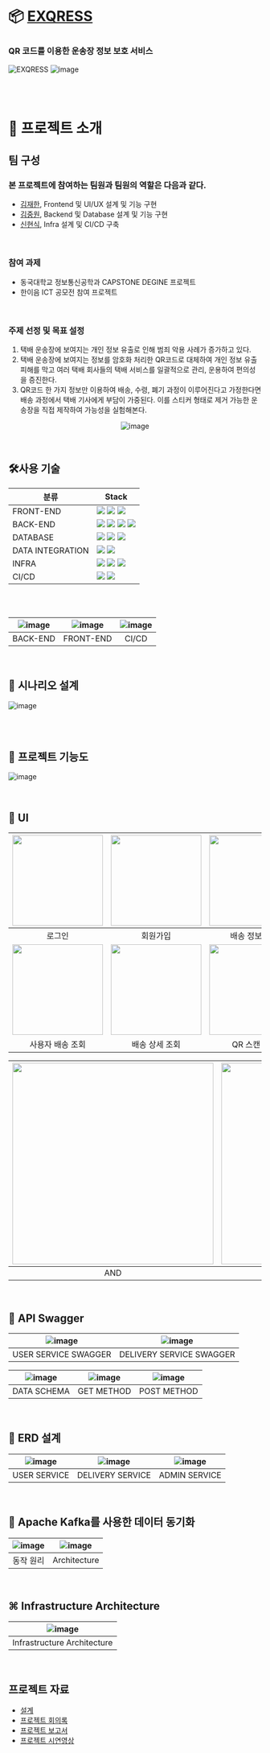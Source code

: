 <h1> 
  
📦 [EXQRESS](https://exqress.webflow.io/) 
<h3> QR 코드를 이용한 운송장 정보 보호 서비스 </h3> 
</h1>
  
  
![EXQRESS](https://github.com/jw0293/exqress-admin-service/assets/80098469/fb8676ea-9b20-43dc-a419-3959932b84b0)
![image](https://github.com/jw0293/exqress-admin-service/assets/80098469/f7a4b777-253a-4d3e-b2b3-6cab0683f221)

</br> </br>

<h1>🧱 프로젝트 소개</h1>

<h2>팀 구성</h2>

<h3>본 프로젝트에 참여하는 팀원과 팀원의 역할은 다음과 같다.</h3>

* [김재한](https://github.com/kim-limit), Frontend 및 UI/UX 설계 및 기능 구현
* [김중원](https://github.com/jw0293), Backend 및 Database 설계 및 기능 구현
* [신현식](https://github.com/hsshin0602), Infra 설계 및 CI/CD 구축

</br> 
<h3>참여 과제</h3>

* 동국대학교 정보통신공학과 CAPSTONE DEGINE 프로젝트
* 한이음 ICT 공모전 참여 프로젝트

</br> 
<h3>주제 선정 및 목표 설정</h3>

1. 택배 운송장에 보여지는 개인 정보 유출로 인해 범죄 악용 사례가 증가하고 있다.
2. 택배 운송장에 보여지는 정보를 암호화 처리한 QR코드로 대체하여 개인 정보 유출 피해를 막고 여러 택배 회사들의 택배 서비스를 일괄적으로 관리, 운용하여 편의성을 증진한다.
3. QR코드 한 가지 정보만 이용하여 배송, 수령, 폐기 과정이 이루어진다고 가정한다면 배송 과정에서 택배 기사에게 부담이 가중된다. 이를 스티커 형태로 제거 가능한 운송장을 직접 제작하여 가능성을 실험해본다.


<div align='center'> 
  
  ![image](https://github.com/jw0293/exqress-admin-service/assets/80098469/fa98230a-5f80-4a3c-a7f7-54ac02d23073) 
</div>
</br> 

<h2>🛠사용 기술</h2>

|분류|Stack|
|---|-------------|
|FRONT-END| <img src="https://img.shields.io/badge/Typescript-3178C6?style=for-the-badge&logo=Typescript&logoColor=white"> <img src="https://img.shields.io/badge/React-61DAFB?style=for-the-badge&logo=React&logoColor=white"> <img src="https://img.shields.io/badge/PWA-5A0FC8?style=for-the-badge&logo=PWA&logoColor=white"> |
|BACK-END| <img src="https://img.shields.io/badge/java-007396?style=for-the-badge&logo=java&logoColor=white"> <img src="https://img.shields.io/badge/Spring Boot-6DB36F?style=for-the-badge&logo=Spring Boot&logoColor=white"> <img src="https://img.shields.io/badge/Spring Security-6DB33F?style=for-the-badge&logo=Spring Security&logoColor=white"> <img src="https://img.shields.io/badge/junit5-25A162?style=for-the-badge&logo=junit5&logoColor=white">|
|DATABASE|<img src="https://img.shields.io/badge/mysql-4479A1?style=for-the-badge&logo=mysql&logoColor=white"> <img src="https://img.shields.io/badge/Redis-DC382D?style=for-the-badge&logo=Redis&logoColor=white"> <img src="https://img.shields.io/badge/Amazon RDS-527FFF?style=for-the-badge&logo=Amazon RDS&logoColor=white"> |
|DATA INTEGRATION|<img src="https://img.shields.io/badge/RabbitMQ-FF6600?style=for-the-badge&logo=RabbitMQ&logoColor=white"> <img src="https://img.shields.io/badge/Apache Kafka-231F20?style=for-the-badge&logo=Apache Kafka&logoColor=white"> |
|INFRA|<img src="https://img.shields.io/badge/Amazon EKS-FF9900?style=for-the-badge&logo=Amazon EKS&logoColor=blue"> <img src="https://img.shields.io/badge/Docker-2496ED?style=for-the-badge&logo=Docker&logoColor=blue"> <img src="https://img.shields.io/badge/Kubernetes-326CE5?style=for-the-badge&logo=Kubernetes&logoColor=blue">|
|CI/CD|<img src="https://img.shields.io/badge/Github Actions-2088FF?style=for-the-badge&logo=Github Actions&logoColor=blue"> <img src="https://img.shields.io/badge/NGINX-009639?style=for-the-badge&logo=NGINX&logoColor=blue">|

</br> </br>

| ![image](https://github.com/jw0293/exqress-admin-service/assets/80098469/0445d2bb-ad91-4c88-a883-50203ddc6b3d) | ![image](https://github.com/jw0293/exqress-admin-service/assets/80098469/a4a42c87-92f3-46c8-997f-464aa3731a6c) | ![image](https://github.com/jw0293/exqress-admin-service/assets/80098469/d947646d-427f-4d26-9358-f8ca02d4d1cc) |
| :------------------------------------------------------------------------------------------------------------: | :------------------------------------------------------------------------------------------------------------: | :------------------------------------------------------------------------------------------------------------: |  
|                                               BACK-END                                                    |                                                FRONT-END                                                     |                                            CI/CD                                          



</br>
<h2>📖 시나리오 설계</h2>

![image](https://github.com/jw0293/exqress-admin-service/assets/80098469/5067b852-e10b-4554-9940-7a0571a60ed5)

</br> </br>

<h2>📱 프로젝트 기능도</h2>

![image](https://github.com/jw0293/exqress-admin-service/assets/80098469/bfaaf19c-8696-42f3-838d-867674214d60)


</br>
<h2>👀 UI</h2>


| <img src="https://github.com/DGU2023xcapstone-parcel/exqress-frontend/assets/101790391/9147f4d4-4bc5-4b75-aa1f-1722cd1b3c72" width=180> | <img src="https://github.com/DGU2023xcapstone-parcel/exqress-frontend/assets/101790391/7217029f-382f-498e-921b-0bdb370d952d" width=180> |   <img src="https://github.com/DGU2023xcapstone-parcel/exqress-frontend/assets/101790391/19fe163c-12e9-4b74-be75-ceac9d86bba5" width=180>   | <img src="https://github.com/DGU2023xcapstone-parcel/exqress-frontend/assets/101790391/a2a910ba-c78d-48f8-b3a9-5c3ec9d9cdf3" width=180> |
| :-------------------------------------------------------------------------------------------------------------------------------------: | :-------------------------------------------------------------------------------------------------------------------------------------: | :-----------------------------------------------------------------------------------------------------------------------------------------: | :-------------------------------------------------------------------------------------------------------------------------------------: |
|                                                                 로그인                                                                  |                                                                회원가입                                                                 |                                                               배송 정보 확인                                                                |                                                                 QR 스캔                                                                 |
| <img src="https://github.com/DGU2023xcapstone-parcel/exqress-frontend/assets/101790391/3ae41ba5-e7ca-43e8-ba76-0546c2fbd932" width=180> | <img src="https://github.com/DGU2023xcapstone-parcel/exqress-frontend/assets/101790391/7c9d27cf-e0a6-42eb-8815-8f23101e1e94" width=180> | <img src="https://github.com/DGU2023xcapstone-parcel/exqress-frontend/assets/101790391/0b337744-6c67-47b6-b4e7-5422a005014a" width="180" /> | <img src="https://github.com/DGU2023xcapstone-parcel/exqress-frontend/assets/101790391/cf82020f-aa47-44ec-8f07-5c48b36be367" width=180> |
|                                                            사용자 배송 조회                                                             |                                                             배송 상세 조회                                                              |                                                                QR 스캔 결과                                                                 |                                                              QR 스캔 실패                                                               |

| <img src="https://github.com/DGU2023xcapstone-parcel/exqress-frontend/assets/101790391/42218c8a-9073-48f6-bb67-964477a832b3" width=400> | <img src="https://github.com/DGU2023xcapstone-parcel/exqress-frontend/assets/101790391/7bd11a43-835e-4044-bbed-cd415a956fb9" width=400> |
| :-------------------------------------------------------------------------------------------------------------------------------------: | :-------------------------------------------------------------------------------------------------------------------------------------: |
|                                                                   AND                                                                   |                                                                   IOS                                                                   |


</br>
<h2>📜 API Swagger</h2>

<div aligen='center'>

| ![image](https://github.com/jw0293/exqress-admin-service/assets/80098469/949057d4-b97a-4fba-811f-4a671eb26a89) | ![image](https://github.com/jw0293/exqress-admin-service/assets/80098469/6ad5eff0-db7c-4275-a2e1-93ad6c152ac0) |
| :------------------------------------------------------------------------------------------------------------: | :------------------------------------------------------------------------------------------------------------: |
|                                            USER SERVICE SWAGGER                                                |                                           DELIVERY SERVICE SWAGGER                                             |

| ![image](https://github.com/jw0293/exqress-admin-service/assets/80098469/a1750a7b-c623-4f77-a226-57e30813f6a9) | ![image](https://github.com/jw0293/exqress-admin-service/assets/80098469/d61d4bf2-9838-4665-8c0d-b6b5c35225f0) | ![image](https://github.com/jw0293/exqress-admin-service/assets/80098469/d04e92a7-d9d2-4277-89d0-bb5d9d7bca49) |
| :------------------------------------------------------------------------------------------------------------: | :------------------------------------------------------------------------------------------------------------: | :------------------------------------------------------------------------------------------------------------: |  
|                                               DATA SCHEMA                                                      |                                                GET METHOD                                                      |                                             POST METHOD                                           


</div>



</br>
<h2>💽 ERD 설계</h2>

|![image](https://github.com/jw0293/exqress-admin-service/assets/80098469/38cbdc47-e504-4a80-9630-1b5597f8d9c9) | ![image](https://github.com/jw0293/exqress-admin-service/assets/80098469/e43780b7-28bc-41a9-8e37-1b46f116d35c) | ![image](https://github.com/jw0293/exqress-admin-service/assets/80098469/37eeed98-a6a4-4c15-9c50-ce6f3fc6c660) |
| :-----------------------------------------------------------------------------------------------------------: | :------------------------------------------------------------------------------------------------------------: | :------------------------------------------------------------------------------------------------------------: |
|                                           USER SERVICE                                                        |                                                  DELIVERY SERVICE                                              |                                                      ADMIN SERVICE                                             |  

</br>
<h2>🔁 Apache Kafka를 사용한 데이터 동기화</h2>

| ![image](https://github.com/jw0293/exqress-admin-service/assets/80098469/8c5eb7d6-4dd3-42e0-b66c-d421f5070b1f) | ![image](https://github.com/jw0293/exqress-admin-service/assets/80098469/5a536fa7-c214-45a5-af35-ff45ab97f0b6) |
| :------------------------------------------------------------------------------------------------------------: | :----------------------------------------------------------------------------------------------------------------------: |
|                                                동작 원리                                                         |                                                              Architecture                                                |    

</br>
<h2>⌘ Infrastructure Architecture</h2>

<div aligen='center'>
  
| ![image](https://github.com/jw0293/exqress-admin-service/assets/80098469/f61c7914-1b25-4856-b5f1-cbf28b21f030) |
| :------------------------------------------------------------------------------------------------------------: |
|                                          Infrastructure Architecture                                           |

</div>

</br>
<h2>프로젝트 자료</h2>

* [설계](https://mirage-switch-16b.notion.site/Design-92b76073780044b89d23fe2374437eee)
* [프로젝트 회의록](https://mirage-switch-16b.notion.site/fdc0404de4d24413b7cfa78d2cf2f4aa)
* [프로젝트 보고서](https://mirage-switch-16b.notion.site/Document-History-b63cbe27f08d4319a4397544854d0804)
* [프로젝트 시연영상](https://www.youtube.com/watch?v=ZWRUPMGKLO0&t=3s)
